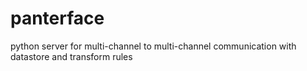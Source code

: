 # panterface
python server for multi-channel to multi-channel communication with datastore and transform rules
